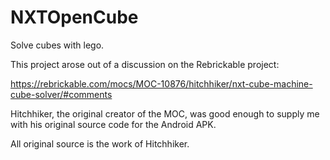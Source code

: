 # NXTOpenCube
Solve cubes with lego.

This project arose out of a discussion on the Rebrickable project:

https://rebrickable.com/mocs/MOC-10876/hitchhiker/nxt-cube-machine-cube-solver/#comments

Hitchhiker, the original creator of the MOC, was good enough to supply me with his original source code for the Android APK.

All original source is the work of Hitchhiker.
